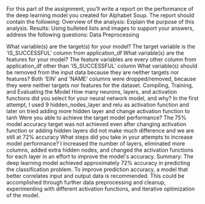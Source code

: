 For this part of the assignment, you’ll write a report on the performance of the deep learning model you created for Alphabet Soup. The report should contain the following: Overview of the analysis: Explain the purpose of this analysis. Results: Using bulleted lists and images to support your answers, address the following questions: Data Preprocessing

What variable(s) are the target(s) for your model?
The target variable is the 'IS_SUCCESSFUL' column from application_df
What variable(s) are the features for your model?
The feature variables are every other column from application_df other than 'IS_SUCCESSFUL' column
What variable(s) should be removed from the input data because they are neither targets nor features?
Both 'EIN' and 'NAME' columns were dropped/removed, because they were neither targets nor features for the dataset. Compiling, Training, and Evaluating the Model
How many neurons, layers, and activation functions did you select for your neural network model, and why?
In the first attempt, I used 9 hidden_nodes_layer and relu as activation function and later on tried adding more hidden layer and change activation function to tanh
Were you able to achieve the target model performance?
The 75% model accuracy target was not achieved even after changing activation function or adding hidden layers did not make much difference and we are still at 72% accuracy
What steps did you take in your attempts to increase model performance? I increased the number of layers, eliminated more columns, added extra hidden nodes, and changed the activation functions for each layer in an effort to improve the model's accuracy.
Summary: The deep learning model achieved approximately 72% accuracy in predicting the classification problem. To improve prediction accuracy, a model that better correlates input and output data is recommended. This could be accomplished through further data preprocessing and cleanup, experimenting with different activation functions, and iterative optimization of the model.
